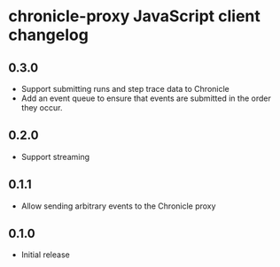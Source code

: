 # chronicle-proxy JavaScript client changelog

## 0.3.0

- Support submitting runs and step trace data to Chronicle
- Add an event queue to ensure that events are submitted in the order they occur.

## 0.2.0

- Support streaming

## 0.1.1

- Allow sending arbitrary events to the Chronicle proxy

## 0.1.0

- Initial release



